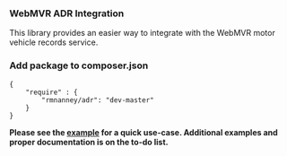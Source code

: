 ### WebMVR ADR Integration
 This library provides an easier way to integrate with the WebMVR motor vehicle records service.


### Add package to composer.json
```
{
    "require" : {
        "rmnanney/adr": "dev-master"
    }
}
```

**Please see the [example](examples/example.php) for a quick use-case.  Additional examples and proper documentation is on the to-do list.**


